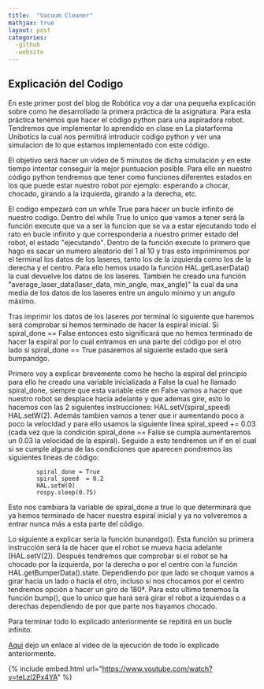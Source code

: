 ```yaml
---
title:  "Vacuum Cleaner"
mathjax: true
layout: post
categories:
  -github
  -website
---
```


## Explicación del Codigo 

En este primer post del blog de Robótica voy a dar una pequeña explicación sobre como he desarrollado la primera práctica de la asignatura. Para esta
práctica tenemos que hacer el código python para una aspiradora robot. Tendremos que implementar lo aprendido en clase en La platarforma Unibotics la
cual nos permitirá introducir codigo python y ver una simulacion de lo que estamos implementado con este código.

El objetivo será hacer un video de 5 minutos de dicha simulación y en este tiempo intentar conseguir la mejor puntuacion posible. Para ello en nuestro
código python tendremos que tener como funciones diferentes estados en los que puede estar nuestro robot por ejemplo: esperando a chocar, chocado, 
girando a la izquierda, girando a la derecha, etc.

El codigo empezará con un while True para hacer un bucle infinito de nuestro codigo. Dentro del while True lo unico que vamos a tener será la función
execute que va a ser la funcion que se va a estar ejecutando todo el rato en bucle infinito y que corresponderia a nuestro primer estado del robot, 
el estado "ejecutando". Dentro de la función execute lo primero que hago es sacar un numero aleatorio del 1 al 10 y tras esto imprimiremos por el 
terminal los datos de los laseres, tanto los de la izquierda como los de la derecha y el centro. Para ello hemos usado la función HAL.getLaserData() la
cual devuelve los datos de los laseres. También he creado una función "average_laser_data(laser_data, min_angle, max_angle)" la cual da una media de los
datos de los laseres entre un angulo minimo y un angulo máximo.

Tras imprimir los datos de los laseres por terminal lo siguiente que haremos será comprobar si hemos terminado de hacer la espiral inicial. Si 
spiral_done == False entonces esto significará que no hemos terminado de hacer la espiral por lo cual entramos en una parte del código por el otro
lado si spiral_done == True pasaremos al siguiente estado que será bumpandgo.

Primero voy a explicar brevemente como he hecho la espiral del principio para ello he creado una variable inicializada a False la cual he llamado
spiral_done, siempre que esta variable este en False vamos a hacer que nuestro robot se desplace hacia adelante y que ademas gire, esto lo hacemos con
las 2 siguientes instrucciones:  HAL.setV(spiral_speed) HAL.setW(2). Además tambien vamos a tener que ir aumentando poco a poco la velocidad y para ello
usamos la siguiente linea spiral_speed += 0.03 (cada vez que la condición spiral_done == False se cumpla aumentaremos un 0.03 la velocidad de la 
espiral). Seguido a esto tendremos un if en el cual si se cumple alguna de las condiciones que aparecen pondremos las siguientes lineas de código:

            spiral_done = True
            spiral_speed  = 0.2
            HAL.setW(0)
            rospy.sleep(0.75)
 
 Esto nos cambiara la variable de spiral_done a true lo que determinará que ya hemos terminado de hacer nuestra espiral inicial y ya no volveremos a 
 entrar nunca más a esta parte del código.
 
 Lo siguiente a explicar sería la función bunandgo(). Esta función su primera instrucción será la de hacer que el robot se mueva hacia adelante
 (HAL.setV(2)). Después tendremos que comprobar si el robot se ha chocado por la izquierda, por la derecha o por el centro con la función 
 HAL.getBumperData().state. Dependiendo por que lado se choque vamos a girar hacia un lado o hacia el otro, incluso si nos chocamos por el centro
 tendremos opción a hacer un giro de 180ª. Para esto ultimo tenemos la función bump(), que lo unico que hará será girar el robot a izquierdas o a 
 derechas dependiendo de por que parte nos hayamos chocado.
 
 Para terminar todo lo explicado anteriormente se repitirá en un bucle infinito.
 
 [Aqui](https://www.youtube.com/channel/UCasNVT5uSNgtYm2MVWf0zKg) dejo un enlace al video de la ejecución de todo lo explicado anteriormente.
 
 {% include embed.html url="https://www.youtube.com/watch?v=teLzl2Px4YA" %}








